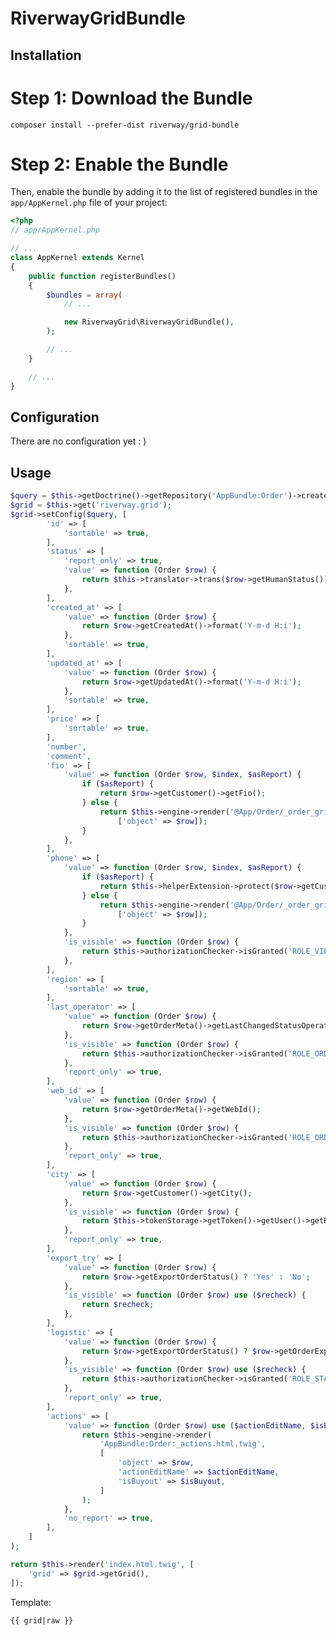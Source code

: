 RiverwayGridBundle
================

Installation
------------
# Step 1: Download the Bundle

```composer install --prefer-dist riverway/grid-bundle```

# Step 2: Enable the Bundle

Then, enable the bundle by adding it to the list of registered bundles
in the `app/AppKernel.php` file of your project:

```php
<?php
// app/AppKernel.php

// ...
class AppKernel extends Kernel
{
    public function registerBundles()
    {
        $bundles = array(
            // ...

            new RiverwayGrid\RiverwayGridBundle(),
        );

        // ...
    }

    // ...
}
```

Configuration
-------------
There are no configuration yet : )

Usage
-----
```php
$query = $this->getDoctrine()->getRepository('AppBundle:Order')->createQueryBuilder('o')->getQuery();
$grid = $this->get('riverway.grid');
$grid->setConfig($query, [
        'id' => [
            'sortable' => true,
        ],
        'status' => [
            'report_only' => true,
            'value' => function (Order $row) {
                return $this->translator->trans($row->getHumanStatus());
            },
        ],
        'created_at' => [
            'value' => function (Order $row) {
                return $row->getCreatedAt()->format('Y-m-d H:i');
            },
            'sortable' => true,
        ],
        'updated_at' => [
            'value' => function (Order $row) {
                return $row->getUpdatedAt()->format('Y-m-d H:i');
            },
            'sortable' => true,
        ],
        'price' => [
            'sortable' => true,
        ],
        'number',
        'comment',
        'fio' => [
            'value' => function (Order $row, $index, $asReport) {
                if ($asReport) {
                    return $row->getCustomer()->getFio();
                } else {
                    return $this->engine->render('@App/Order/_order_grid_fio_template.html.twig',
                        ['object' => $row]);
                }
            },
        ],
        'phone' => [
            'value' => function (Order $row, $index, $asReport) {
                if ($asReport) {
                    return $this->helperExtension->protect($row->getCustomer()->getFullPhone());
                } else {
                    return $this->engine->render('@App/Order/_order_grid_phone_template.html.twig',
                        ['object' => $row]);
                }
            },
            'is_visible' => function (Order $row) {
                return $this->authorizationChecker->isGranted('ROLE_VIEW_PHONE_CUSTOMER', $row);
            },
        ],
        'region' => [
            'sortable' => true,
        ],
        'last_operator' => [
            'value' => function (Order $row) {
                return $row->getOrderMeta()->getLastChangedStatusOperator();
            },
            'is_visible' => function (Order $row) {
                return $this->authorizationChecker->isGranted('ROLE_ORDER_DASHBOARD_SEE_LAST_OPERATOR');
            },
            'report_only' => true,
        ],
        'web_id' => [
            'value' => function (Order $row) {
                return $row->getOrderMeta()->getWebId();
            },
            'is_visible' => function (Order $row) {
                return $this->authorizationChecker->isGranted('ROLE_ORDER_DASHBOARD_SEE_WEB_ID');
            },
            'report_only' => true,
        ],
        'city' => [
            'value' => function (Order $row) {
                return $row->getCustomer()->getCity();
            },
            'is_visible' => function (Order $row) {
                return $this->tokenStorage->getToken()->getUser()->getRole() === UserRole::ROLE_LOGISTIC;
            },
            'report_only' => true,
        ],
        'export_try' => [
            'value' => function (Order $row) {
                return $row->getExportOrderStatus() ? 'Yes' : 'No';
            },
            'is_visible' => function (Order $row) use ($recheck) {
                return $recheck;
            },
        ],
        'logistic' => [
            'value' => function (Order $row) {
                return $row->getExportOrderStatus() ? $row->getOrderExportStatus()->getHumanType() : null;
            },
            'is_visible' => function (Order $row) use ($recheck) {
                return $this->authorizationChecker->isGranted('ROLE_STAT_EXPORT_LOGISTICS');
            },
            'report_only' => true,
        ],
        'actions' => [
            'value' => function (Order $row) use ($actionEditName, $isBuyout) {
                return $this->engine->render(
                    'AppBundle:Order:_actions.html.twig',
                    [
                        'object' => $row,
                        'actionEditName' => $actionEditName,
                        'isBuyout' => $isBuyout,
                    ]
                );
            },
            'no_report' => true,
        ],
    ]
);

return $this->render('index.html.twig', [
    'grid' => $grid->getGrid(),
]);

```

Template:
```
{{ grid|raw }}
```
